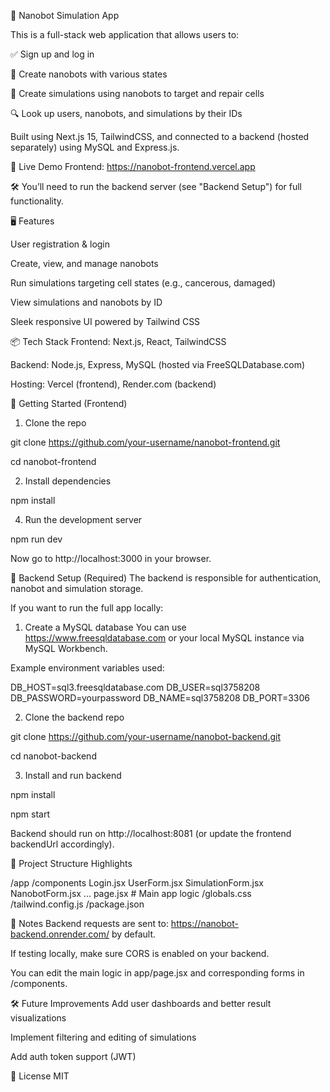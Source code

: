 🧠 Nanobot Simulation App


This is a full-stack web application that allows users to:

✅ Sign up and log in

🤖 Create nanobots with various states

🧬 Create simulations using nanobots to target and repair cells

🔍 Look up users, nanobots, and simulations by their IDs


Built using Next.js 15, TailwindCSS, and connected to a backend (hosted separately) using MySQL and Express.js.


🚀 Live Demo
Frontend: https://nanobot-frontend.vercel.app

🛠 You’ll need to run the backend server (see "Backend Setup") for full functionality.


🖥 Features

User registration & login

Create, view, and manage nanobots

Run simulations targeting cell states (e.g., cancerous, damaged)

View simulations and nanobots by ID

Sleek responsive UI powered by Tailwind CSS


📦 Tech Stack
Frontend: Next.js, React, TailwindCSS

Backend: Node.js, Express, MySQL (hosted via FreeSQLDatabase.com)

Hosting: Vercel (frontend), Render.com (backend)


🧪 Getting Started (Frontend)

1. Clone the repo

git clone https://github.com/your-username/nanobot-frontend.git

cd nanobot-frontend

2. Install dependencies

npm install

4. Run the development server

npm run dev

Now go to http://localhost:3000 in your browser.


🔌 Backend Setup (Required)
The backend is responsible for authentication, nanobot and simulation storage.

If you want to run the full app locally:

1. Create a MySQL database
You can use https://www.freesqldatabase.com or your local MySQL instance via MySQL Workbench.

Example environment variables used:

DB_HOST=sql3.freesqldatabase.com
DB_USER=sql3758208
DB_PASSWORD=yourpassword
DB_NAME=sql3758208
DB_PORT=3306

2. Clone the backend repo

git clone https://github.com/your-username/nanobot-backend.git

cd nanobot-backend

3. Install and run backend

npm install

npm start

Backend should run on http://localhost:8081 (or update the frontend backendUrl accordingly).

📁 Project Structure Highlights

/app
  /components
    Login.jsx
    UserForm.jsx
    SimulationForm.jsx
    NanobotForm.jsx
    ...
  page.jsx  # Main app logic
/globals.css
/tailwind.config.js
/package.json

🧠 Notes
Backend requests are sent to: https://nanobot-backend.onrender.com/ by default.

If testing locally, make sure CORS is enabled on your backend.

You can edit the main logic in app/page.jsx and corresponding forms in /components.

🛠 Future Improvements
Add user dashboards and better result visualizations

Implement filtering and editing of simulations

Add auth token support (JWT)

📄 License
MIT
